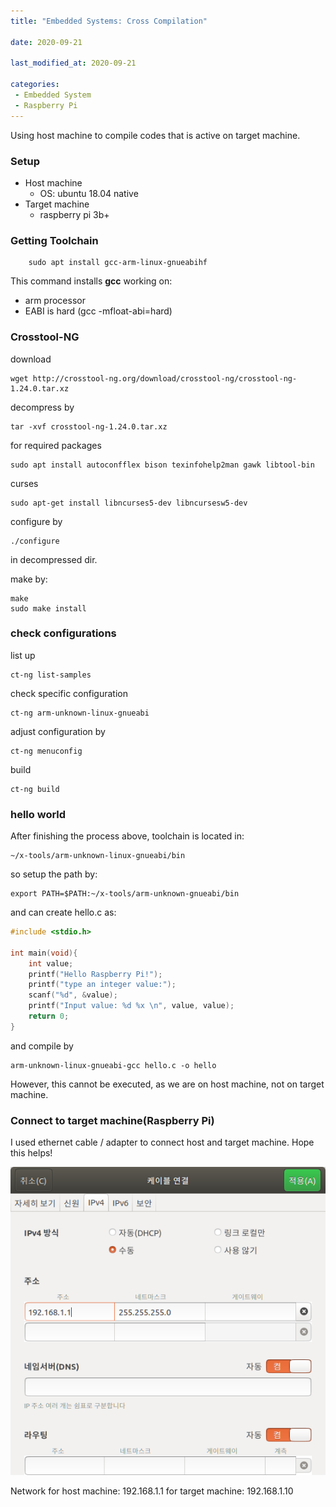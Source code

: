 ```yaml
---
title: "Embedded Systems: Cross Compilation"

date: 2020-09-21

last_modified_at: 2020-09-21

categories:
 - Embedded System
 - Raspberry Pi
---
```


Using host machine to compile codes that is active on target machine.

### Setup
- Host machine
	- OS: ubuntu 18.04 native
- Target machine
	- raspberry pi 3b+
	
### Getting Toolchain
```
	sudo apt install gcc-arm-linux-gnueabihf
```

This command installs **gcc** working on:
- arm processor
- EABI is hard (gcc -mfloat-abi=hard)

### Crosstool-NG
download
```
wget http://crosstool-ng.org/download/crosstool-ng/crosstool-ng-1.24.0.tar.xz
```

decompress by
```
tar -xvf crosstool-ng-1.24.0.tar.xz
```

for required packages
```
sudo apt install autoconfflex bison texinfohelp2man gawk libtool-bin
```

curses
```
sudo apt-get install libncurses5-dev libncursesw5-dev
```

configure by
```
./configure
```
in decompressed dir.

make by:
```
make
sudo make install
```


### check configurations
list up
```
ct-ng list-samples
```	

check specific configuration
```
ct-ng arm-unknown-linux-gnueabi
```
	
adjust configuration by
```
ct-ng menuconfig
```

build
```
ct-ng build
```

### hello world
After finishing the process above,
toolchain is located in:
```
~/x-tools/arm-unknown-linux-gnueabi/bin
```

so setup the path by:
```
export PATH=$PATH:~/x-tools/arm-unknown-gnueabi/bin
```

and can create hello.c as:
```c
#include <stdio.h>

int main(void){
	int value;
	printf("Hello Raspberry Pi!");
	printf("type an integer value:");
	scanf("%d", &value);
	printf("Input value: %d %x \n", value, value);
	return 0;
}
```

and compile by
```
arm-unknown-linux-gnueabi-gcc hello.c -o hello
```

However, this cannot be executed, as we are on host machine, not on target machine.

### Connect to target machine(Raspberry Pi)

I used ethernet cable / adapter to connect host and target machine.
Hope this helps!


![host_nw_setup](/assets/images/embedded/host_nw_setup.png  "host_nw_setup")

Network
for host machine: 192.168.1.1
for target machine: 192.168.1.10


